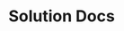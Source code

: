 # Solution Docs

<!-- You can include documentation, additional setup instructions, notes etc. here -->

<!-- 
* Medium article on Object Composition *
 
 https://medium.com/code-monkey/object-composition-in-javascript-2f9b9077b5e6 
-->

<!-- 
* Medium article about class v. prototypal inheritance *
	
	https://medium.com/javascript-scene/master-the-javascript-interview-what-s-the-difference-between-class-prototypal-inheritance-e4cd0a7562e9 
-->

<!-- 
* jQuery docs about event delegation *
https://learn.jquery.com/events/event-delegation/ 
-->

<!-- 
* stackoverflow for finding first child of this *
https://stackoverflow.com/questions/2275702/jquery-first-child-of-this
 -->

<!-- 
	* keydown for arrow keys *
	https://stackoverflow.com/questions/5597060/detecting-arrow-key-presses-in-javascript
 -->